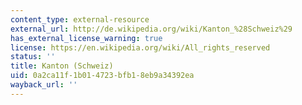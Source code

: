 ```yaml
---
content_type: external-resource
external_url: http://de.wikipedia.org/wiki/Kanton_%28Schweiz%29
has_external_license_warning: true
license: https://en.wikipedia.org/wiki/All_rights_reserved
status: ''
title: Kanton (Schweiz)
uid: 0a2ca11f-1b01-4723-bfb1-8eb9a34392ea
wayback_url: ''
---
```

